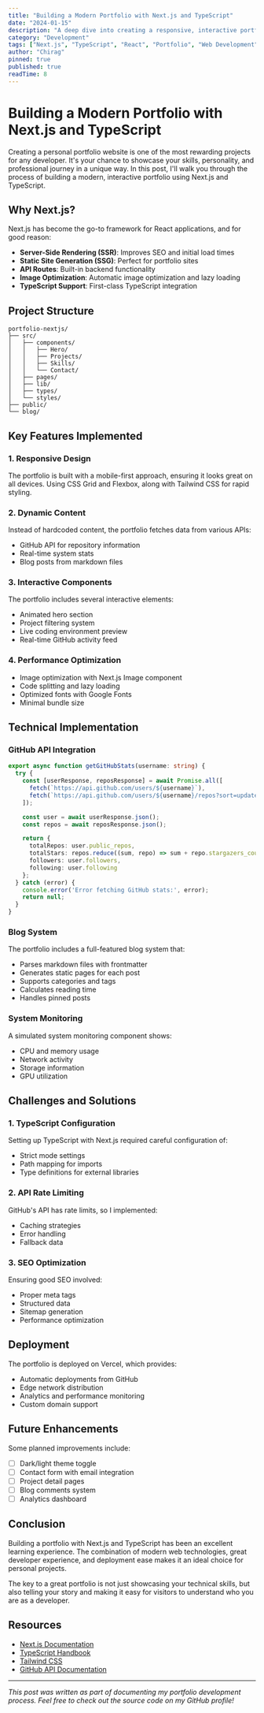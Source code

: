 ```yaml
---
title: "Building a Modern Portfolio with Next.js and TypeScript"
date: "2024-01-15"
description: "A deep dive into creating a responsive, interactive portfolio website using Next.js, TypeScript, and modern web technologies."
category: "Development"
tags: ["Next.js", "TypeScript", "React", "Portfolio", "Web Development"]
author: "Chirag"
pinned: true
published: true
readTime: 8
---
```


# Building a Modern Portfolio with Next.js and TypeScript

Creating a personal portfolio website is one of the most rewarding projects for any developer. It's your chance to showcase your skills, personality, and professional journey in a unique way. In this post, I'll walk you through the process of building a modern, interactive portfolio using Next.js and TypeScript.

## Why Next.js?

Next.js has become the go-to framework for React applications, and for good reason:

- **Server-Side Rendering (SSR)**: Improves SEO and initial load times
- **Static Site Generation (SSG)**: Perfect for portfolio sites
- **API Routes**: Built-in backend functionality
- **Image Optimization**: Automatic image optimization and lazy loading
- **TypeScript Support**: First-class TypeScript integration

## Project Structure

```
portfolio-nextjs/
├── src/
│   ├── components/
│   │   ├── Hero/
│   │   ├── Projects/
│   │   ├── Skills/
│   │   └── Contact/
│   ├── pages/
│   ├── lib/
│   ├── types/
│   └── styles/
├── public/
└── blog/
```

## Key Features Implemented

### 1. Responsive Design

The portfolio is built with a mobile-first approach, ensuring it looks great on all devices. Using CSS Grid and Flexbox, along with Tailwind CSS for rapid styling.

### 2. Dynamic Content

Instead of hardcoded content, the portfolio fetches data from various APIs:

- GitHub API for repository information
- Real-time system stats
- Blog posts from markdown files

### 3. Interactive Components

The portfolio includes several interactive elements:

- Animated hero section
- Project filtering system
- Live coding environment preview
- Real-time GitHub activity feed

### 4. Performance Optimization

- Image optimization with Next.js Image component
- Code splitting and lazy loading
- Optimized fonts with Google Fonts
- Minimal bundle size

## Technical Implementation

### GitHub API Integration

```typescript
export async function getGitHubStats(username: string) {
  try {
    const [userResponse, reposResponse] = await Promise.all([
      fetch(`https://api.github.com/users/${username}`),
      fetch(`https://api.github.com/users/${username}/repos?sort=updated&per_page=100`)
    ]);

    const user = await userResponse.json();
    const repos = await reposResponse.json();

    return {
      totalRepos: user.public_repos,
      totalStars: repos.reduce((sum, repo) => sum + repo.stargazers_count, 0),
      followers: user.followers,
      following: user.following
    };
  } catch (error) {
    console.error('Error fetching GitHub stats:', error);
    return null;
  }
}
```

### Blog System

The portfolio includes a full-featured blog system that:

- Parses markdown files with frontmatter
- Generates static pages for each post
- Supports categories and tags
- Calculates reading time
- Handles pinned posts

### System Monitoring

A simulated system monitoring component shows:

- CPU and memory usage
- Network activity
- Storage information
- GPU utilization

## Challenges and Solutions

### 1. TypeScript Configuration

Setting up TypeScript with Next.js required careful configuration of:

- Strict mode settings
- Path mapping for imports
- Type definitions for external libraries

### 2. API Rate Limiting

GitHub's API has rate limits, so I implemented:

- Caching strategies
- Error handling
- Fallback data

### 3. SEO Optimization

Ensuring good SEO involved:

- Proper meta tags
- Structured data
- Sitemap generation
- Performance optimization

## Deployment

The portfolio is deployed on Vercel, which provides:

- Automatic deployments from GitHub
- Edge network distribution
- Analytics and performance monitoring
- Custom domain support

## Future Enhancements

Some planned improvements include:

- [ ] Dark/light theme toggle
- [ ] Contact form with email integration
- [ ] Project detail pages
- [ ] Blog comments system
- [ ] Analytics dashboard

## Conclusion

Building a portfolio with Next.js and TypeScript has been an excellent learning experience. The combination of modern web technologies, great developer experience, and deployment ease makes it an ideal choice for personal projects.

The key to a great portfolio is not just showcasing your technical skills, but also telling your story and making it easy for visitors to understand who you are as a developer.

## Resources

- [Next.js Documentation](https://nextjs.org/docs)
- [TypeScript Handbook](https://www.typescriptlang.org/docs/)
- [Tailwind CSS](https://tailwindcss.com/)
- [GitHub API Documentation](https://docs.github.com/en/rest)

---

*This post was written as part of documenting my portfolio development process. Feel free to check out the source code on my GitHub profile!*